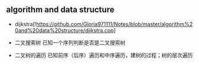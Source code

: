 ##  algorithm and data structure
* dijkstra[!https://github.com/Gloria971111/Notes/blob/master/algorithm%20and%20data%20structure/dijkstra.cpp]

* 二叉搜索树
已知一个序列判断是否是二叉搜索树
* 二叉树的遍历
已知前序（后序）遍历和中序遍历，建树的过程；树的层次遍历